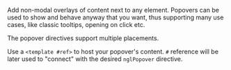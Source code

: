Add non-modal overlays of content next to any element. Popovers can be used to show and behave anyway that you want, thus supporting many use cases, like classic tooltips, opening on click etc.

The popover directives support multiple placements.

Use a `<template #ref>` to host your popover's content. `#` reference will be later used to "connect" with the desired `nglPopover` directive.
